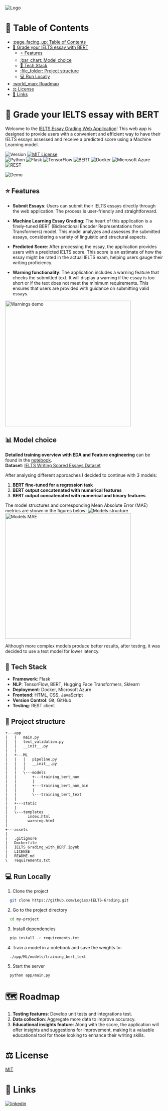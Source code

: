 ![Logo](https://github.com/Logisx/IELTS-Grading/blob/main/assets/deepessay-high-resolution-color-logo.png?raw=true)

# :page_facing_up: Table of Contents 

- [:page\_facing\_up: Table of Contents](#page_facing_up-table-of-contents)
- [:rocket: Grade your IELTS essay with BERT](#rocket-grade-your-ielts-essay-with-bert)
  - [:star: Features](#star-features)
  - [:bar\_chart: Model choice](#bar_chart-model-choice)
  - [:toolbox: Tech Stack](#toolbox-tech-stack)
  - [:file\_folder: Project structure](#file_folder-project-structure)
  - [:computer: Run Locally](#computer-run-locally)
- [:world\_map: Roadmap](#world_map-roadmap)
- [⚖️ License](#️-license)
- [🔗 Links](#-links)
# :rocket: Grade your IELTS essay with BERT

Welcome to the [IELTS Essay Grading Web Application](https://ielts-grading.azurewebsites.net/)! This web app is designed to provide users with a convenient and efficient way to have their IELTS essays assessed and receive a predicted score using a Machine Learning model.

![Version](https://img.shields.io/badge/Version-1.0-blue.svg)
[![MIT License](https://img.shields.io/badge/License-MIT-green.svg)](https://choosealicense.com/licenses/mit/) \
![Python](https://img.shields.io/badge/Python-3.11-blue)
![Flask](https://img.shields.io/badge/Flask-2.3-green)
![TensorFlow](https://img.shields.io/badge/TensorFlow-2.14-orange)
![BERT](https://img.shields.io/badge/BERT-NLP-ff6600)
![Docker](https://img.shields.io/badge/Docker-24.0-blue)
![Microsoft Azure](https://img.shields.io/badge/Microsoft%20Azure-Cloud-0089D6)
![REST](https://img.shields.io/badge/REST-API-5b68d6)


![Demo](https://github.com/Logisx/IELTS-Grading/blob/main/assets/Demo.gif?raw=true)


## :star: Features
- **Submit Essays**: Users can submit their IELTS essays directly through the web application. The process is user-friendly and straightforward.

- **Machine Learning Essay Grading**: The heart of this application is a finely-tuned BERT (Bidirectional Encoder Representations from Transformers) model. This model analyzes and assesses the submitted essays, considering a variety of linguistic and structural aspects.

- **Predicted Score**: After processing the essay, the application provides users with a predicted IELTS score. This score is an estimate of how the essay might be rated in the actual IELTS exam, helping users gauge their writing proficiency.

- **Warning functionality**: The application includes a warning feature that checks the submitted text. It will display a warning if the essay is too short or if the text does not meet the minimum requirements. This ensures that users are provided with guidance on submitting valid essays.
<img src="https://github.com/Logisx/IELTS-Grading/blob/main/assets/Warnings_demo.gif?raw=true" width="400" alt="Warnings demo">

## :bar_chart: Model choice
**Detailed training overview with EDA and Feature engineering** can be found in the [notebook](https://github.com/Logisx/IELTS-Grading/blob/main/IELTS_Grading_with_BERT.ipynb).\
**Dataset**: [IELTS Writing Scored Essays Dataset
](https://www.kaggle.com/datasets/mazlumi/ielts-writing-scored-essays-dataset)

After analysing different approaches I decided to continue with 3 models:
1. **BERT fine-tuned for a regression task**
2. **BERT output concatenated with numerical features**
3. **BERT output concatenated with numerical and binary features**
  
The model structures and corresponding Mean Absolute Error (MAE) metrics are shown in the figures below:
![Models structure](https://github.com/Logisx/IELTS-Grading/blob/main/assets/Model_structure_white.png?raw=true)
<img src="https://github.com/Logisx/IELTS-Grading/blob/main/assets/models_mae.png?raw=true" width="400" alt="Models MAE"> 

Although more complex models produce better results, after testing, it was decided to use a text model for lower latency.


## :toolbox: Tech Stack

- **Framework**: Flask
- **NLP**: TensorFlow, BERT, Hugging Face Transformers, Sklearn
- **Deployment**: Docker, Microsoft Azure
- **Frontend**: HTML, CSS, JavaScript
- **Version Control**: Git, GitHub
- **Testing**: REST client

## :file_folder: Project structure
```
+---app
|   |   main.py
|   |   text_validation.py
|   |   __init__.py
|   |
|   +---ML
|   |   |   pipeline.py
|   |   |   __init__.py
|   |   |
|   |   \---models
|   |       +---training_bert_num
|   |       |
|   |       +---training_bert_num_bin
|   |       |
|   |       \---training_bert_text
|   |   
|   +---static
|   |
|   \---templates
|         index.html
|         warning.html
|   
+---assets
|
|   .gitignore
|   Dockerfile
|   IELTS_Grading_with_BERT.ipynb
|   LICENSE
|   README.md
\   requirements.txt
```

## :computer: Run Locally

1. Clone the project

```bash
  git clone https://github.com/Logisx/IELTS-Grading.git
```

2. Go to the project directory

```bash
  cd my-project
```

3. Install dependencies

```bash
  pip install -r requirements.txt
```

4. Train a model in a notebook and save the weights to:
```bash
  ./app/ML/models/training_bert_text
```
5. Start the server

```bash
  python app/main.py
```

# :world_map: Roadmap

1. **Testing features**: Develop unit tests and integrations test.
2. **Data collection**: Aggregate more data to improve accuracy.
3. **Educational insights feature**: Along with the score, the application will offer insights and suggestions for improvement, making it a valuable educational tool for those looking to enhance their writing skills.


# ⚖️ License

[MIT](https://choosealicense.com/licenses/mit/)


# 🔗 Links
[![linkedin](https://img.shields.io/badge/linkedin-0A66C2?style=for-the-badge&logo=linkedin&logoColor=white)](https://www.linkedin.com/in/aleksandrshishkov)

